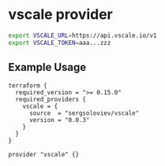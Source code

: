 # vscale provider

```bash
export VSCALE_URL=https://api.vscale.io/v1
export VSCALE_TOKEN=aaa...zzz
```

## Example Usage

```hcl
terraform {
  required_version = ">= 0.15.0"
  required_providers {
    vscale = {
      source  = "sergsoloviev/vscale"
      version = "0.0.3"
    }
  }
}

provider "vscale" {}

```
